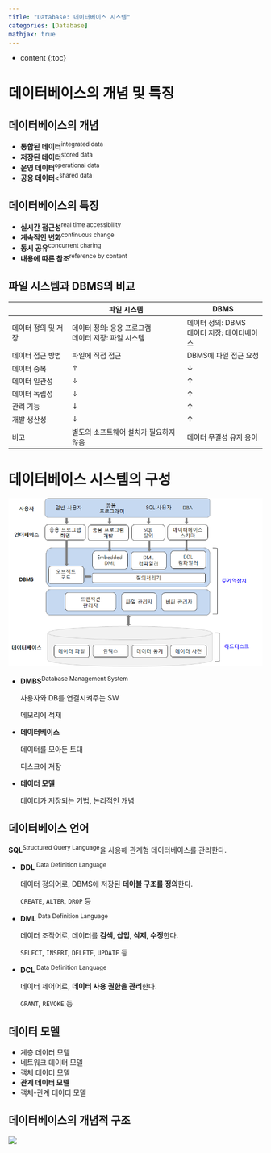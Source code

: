 ```yaml
---
title: "Database: 데이터베이스 시스템"
categories: [Database]
mathjax: true
---
```


* content
{:toc}
# 데이터베이스의 개념 및 특징

## 데이터베이스의 개념

-   **통합된 데이터**<sup>integrated data</sup>
-   **저장된 데이터**<sup>stored data</sup>
-   **운영 데이터**<sup>operational data</sup>
-   **공용 데이터**<<sup>shared data</sup>

## 데이터베이스의 특징

-   **실시간 접근성**<sup>real time accessibility</sup>
-   **계속적인 변화**<sup>continuous change</sup>
-   **동시 공유**<sup>concurrent charing</sup>
-   **내용에 따른 참조**<sup>reference by content</sup>

## 파일 시스템과 DBMS의 비교

|                     | 파일 시스템                                            | DBMS                                            |
| ------------------- | ------------------------------------------------------ | ----------------------------------------------- |
| 데이터 정의 및 저장 | 데이터 정의: 응용 프로그램<br>데이터 저장: 파일 시스템 | 데이터 정의: DBMS<br/>데이터 저장: 데이터베이스 |
| 데이터 접근 방법    | 파일에 직접 접근                                       | DBMS에 파일 접근 요청                           |
| 데이터 중복         | ↑                                                      | ↓                                               |
| 데이터 일관성       | ↓                                                      | ↑                                               |
| 데이터 독립성       | ↓                                                      | ↑                                               |
| 관리 기능           | ↓                                                      | ↑                                               |
| 개발 생산성         | ↓                                                      | ↑                                               |
| 비고                | 별도의 소프트웨어 설치가 필요하지 않음                 | 데이터 무결성 유지 용이                         |

# 데이터베이스 시스템의 구성

![](https://github.com/B31l/B31l/blob/main/_posts/Database/20221017_01.png?raw=true)

-   **DMBS**<sup>Database Management System</sup>

    사용자와 DB를 연결시켜주는 SW

    메모리에 적재

-   **데이터베이스**

    데이터를 모아둔 토대

    디스크에 저장

-   **데이터 모델**

    데이터가 저장되는 기법, 논리적인 개념



## 데이터베이스 언어

**SQL**<sup>Structured Query Language</sup>을 사용해 관계형 데이터베이스를 관리한다.

-   **DDL**<sup> Data Definition Language</sup>

    데이터 정의어로, DBMS에 저장된 **테이블 구조를 정의**한다.

    `CREATE`, `ALTER`, `DROP` 등

-   **DML**<sup> Data Definition Language</sup>

    데이터 조작어로, 데이터를 **검색, 삽입, 삭제, 수정**한다.

    `SELECT`, `INSERT`, `DELETE`, `UPDATE` 등

-   **DCL**<sup> Data Definition Language</sup>

    데이터 제어어로, **데이터 사용 권한을 관리**한다.

    `GRANT`, `REVOKE` 등

## 데이터 모델

-   계층 데이터 모델
-   네트워크 데이터 모델
-   객체 데이터 모델
-   **관계 데이터 모델**
-   객체-관계 데이터 모델

## 데이터베이스의 개념적 구조

![](![](https://github.com/B31l/B31l/blob/main/_posts/Database/20221017_02.png?raw=true))

